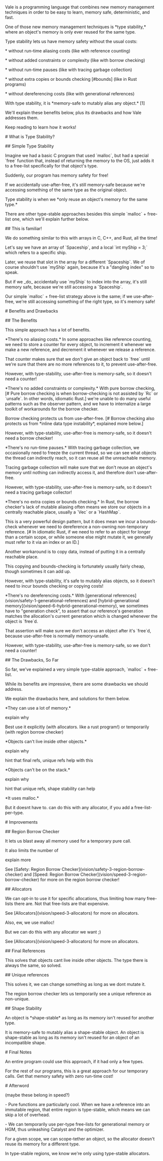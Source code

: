 Vale is a programming language that combines new memory management
techniques in order to be easy to learn, memory safe, deterministic, and
fast.

One of those new memory management techniques is \*type stability,\*
where an object\'s memory is only ever reused for the same type.

Type stability lets us have memory safety without the usual costs:

\* without run-time aliasing costs (like with reference counting)

\* without added constraints or complexity (like with borrow checking)

\* without run-time pauses (like with tracing garbage collection)

\* without extra copies or bounds checking \[#bounds\] (like in Rust
programs)

\* without dereferencing costs (like with generational references)

With type stability, it is \*memory-safe to mutably alias any object.\*
\[1\]

We\'ll explain these benefits below, plus its drawbacks and how Vale
addresses them.

Keep reading to learn how it works!

\# What is Type Stability?

\## Simple Type Stability

Imagine we had a basic C program that used \`malloc\`, but had a special
\`free\` function that, instead of returning the memory to the OS, just
adds it to a free-list specifically for that object\'s type.

Suddenly, our program has memory safety for free!

If we accidentally use-after-free, it\'s still memory-safe because
we\'re accessing something of the same type as the original object.

Type stability is when we \*only reuse an object\'s memory for the same
type.\*

There are other type-stable approaches besides this simple \`malloc\` +
free-list one, which we\'ll explain further below.

\## This is familiar!

We do something similar to this with arrays in C, C++, and Rust, all the
time!

Let\'s say we have an array of \`Spaceship\`, and a local \`int myShip =
3;\` which refers to a specific ship.

Later, we reuse that slot in the array for a different \`Spaceship\`. We
of course shouldn\'t use \`myShip\` again, because it\'s a \"dangling
index\" so to speak.

But if we \_do\_ accidentally use \`myShip\` to index into the array,
it\'s still memory safe, because we\'re still accessing a \`Spaceship\`.

Our simple \`malloc\` + free-list strategy above is the same; if we
use-after-free, we\'re still accessing something of the right type, so
it\'s memory safe!

\# Benefits and Drawbacks

\## The Benefits

This simple approach has a lot of benefits.

\*There\'s no aliasing costs.\* In some approaches like reference
counting, we need to store a counter for every object, to increment it
whenever we make a new reference, and decrement it whenever we release a
reference.

That counter makes sure that we don\'t give an object back to \`free\`
until we\'re sure that there are no more references to it, to prevent
use-after-free.

However, with type-stability, use-after-free is memory-safe, so it
doesn\'t need a counter!

\*There\'s no added constraints or complexity.\* With pure borrow
checking, \[# Pure borrow checking is when borrow-checking is not
assisted by \`Rc\` or \`unsafe\`. In other words, idiomatic Rust.\]
we\'re unable to do many useful patterns such as the observer pattern,
and we have to internalize a large toolkit of workarounds for the borrow
checker.

Borrow checking protects us from use-after-free. \[# Borrow checking
also protects us from \*inline data type instability\*, explained more
below.\]

However, with type-stability, use-after-free is memory-safe, so it
doesn\'t need a borrow checker!

\*There\'s no run-time pauses.\* With tracing garbage collection, we
occasionally need to freeze the current thread, so we can see what
objects the thread can indirectly reach, so it can reuse all the
unreachable memory.

Tracing garbage collection will make sure that we don\'t reuse an
object\'s memory until nothing can indirectly access it, and therefore
don\'t use-after-free.

However, with type-stability, use-after-free is memory-safe, so it
doesn\'t need a tracing garbage collector!

\*There\'s no extra copies or bounds checking.\* In Rust, the borrow
checker\'s lack of mutable aliasing often means we store our objects in
a centrally reachable place, usually a \`Vec\` or a \`HashMap\`.

This is a very powerful design pattern, but it does mean we incur a
bounds-check whenever we need to dereference a non-owning non-temporary
reference. \[# In idiomatic Rust, if we need to refer to an object for
longer than a certain scope, or while someone else might mutate it, we
generally must refer to it via an index or an ID.\]

Another workaround is to copy data, instead of putting it in a centrally
reachable place.

This copying and bounds-checking is fortunately usually fairly cheap,
though sometimes it can add up.

However, with type-stability, it\'s safe to mutably alias objects, so it
doesn\'t need to incur bounds checking or copying costs!

\*There\'s no dereferencing costs.\* With \[generational
references\](vision/safety-1-generational-references) and
\[hybrid-generational
memory\](vision/speed-6-hybrid-generational-memory), we sometimes have
to \"generation check\", to assert that our reference\'s generation
matches the allocation\'s current generation which is changed whenever
the object is \`free\`d.

That assertion will make sure we don\'t access an object after it\'s
\`free\`d, because use-after-free is normally memory-unsafe.

However, with type-stability, use-after-free is memory-safe, so we
don\'t need a counter!

\## The Drawbacks, So Far

So far, we\'ve explained a very simple type-stable approach,
\`malloc\` + free-list.

While its benefits are impressive, there are some drawbacks we should
address.

We explain the drawbacks here, and solutions for them below.

\*They can use a lot of memory.\*

explain why

Best use it explicitly (with allocators. like a rust program!) or
temporarily (with region borrow checker)

\*Objects can\'t live inside other objects.\*

explain why

hint that final refs, unique refs help with this

\*Objects can\'t be on the stack.\*

explain why

hint that unique refs, shape stability can help

\*It uses malloc.\*

But it doesnt have to. can do this with any allocator, if you add a
free-list-per-type.

\# Improvements

\## Region Borrow Checker

It lets us blast away all memory used for a temporary pure call.

It also limits the number of

explain more

See \[Safety: Region Borrow
Checker\](vision/safety-3-region-borrow-checker) and \[Speed: Region
Borrow Checker\](vision/speed-3-region-borrow-checker) for more on the
region borrow checker!

\## Allocators

We can opt-in to use it for specific allocations, thus limiting how many
free-lists there are. Not that free-lists are that expensive.

See \[Allocators\](vision/speed-3-allocators) for more on allocators.

Also, ew, we use malloc!

But we can do this with any allocator we want ;)

See \[Allocators\](vision/speed-3-allocators) for more on allocators.

\## Final References

This solves that objects cant live inside other objects. The type there
is always the same, so solved.

\## Unique references

This solves it, we can change something as long as we dont mutate it.

The region borrow checker lets us temporarily see a unique reference as
non-unique.

\## Shape Stability

An object is \*shape-stable\* as long as its memory isn\'t reused for
another type.

It is memory-safe to mutably alias a shape-stable object. An object is
shape-stable as long as its memory isn\'t reused for an object of an
incompatible shape.

\# Final Notes

An entire program could use this approach, if it had only a few types.

For the rest of our programs, this is a great approach for our temporary
calls. Get that memory safety with zero run-time cost!

\# Afterword

(maybe these belong in speed?)

\- Pure functions are particularly cool. When we have a reference into
an immutable region, that entire region is type-stable, which means we
can skip a lot of overhead.

\- We can temporarily use per-type free-lists for generational memory or
HGM, thus unleashing Catalyst and the optimizer.

For a given scope, we can scope-tether an object, so the allocator
doesn\'t reuse its memory for a different type.

In type-stable regions, we know we\'re only using type-stable
allocators.
